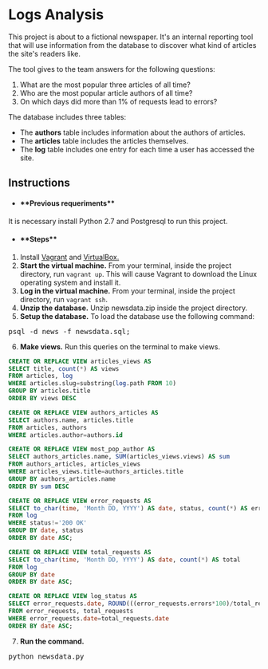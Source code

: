 # Logs Analysis
This project is about to a fictional newspaper. It's an internal reporting tool that will use information from the database to discover what kind of articles the site's readers like.

The tool gives to the team answers for the following questions: 
1. What are the most popular three articles of all time? 
2. Who are the most popular article authors of all time? 
3. On which days did more than 1% of requests lead to errors? 

The database includes three tables:
* The **authors** table includes information about the authors of articles.
* The **articles** table includes the articles themselves.
* The **log** table includes one entry for each time a user has accessed the site.

## Instructions
* <h4>**Previous requeriments**</h4>
It is necessary install Python 2.7 and Postgresql to run this project. 
* <h4>**Steps**</h4>
1. Install <a href="https://www.vagrantup.com/">Vagrant</a> and <a href="https://www.virtualbox.org/wiki/Downloads">VirtualBox.</a>
2. **Start the virtual machine.** From your terminal, inside the project directory, run `vagrant up`. This will cause Vagrant to download the Linux operating system and install it. 
3. **Log in the virtual machine.** From your terminal, inside the project directory, run `vagrant ssh`. 
4. **Unzip the database.** Unzip newsdata.zip inside the project directory.
5. **Setup the database.** To load the database use the following command:
  <pre>psql -d news -f newsdata.sql;</pre>
6. **Make views.** Run this queries on the terminal to make views.
```sql
CREATE OR REPLACE VIEW articles_views AS
SELECT title, count(*) AS views
FROM articles, log
WHERE articles.slug=substring(log.path FROM 10)
GROUP BY articles.title
ORDER BY views DESC
```
```sql
CREATE OR REPLACE VIEW authors_articles AS
SELECT authors.name, articles.title 
FROM articles, authors
WHERE articles.author=authors.id
```
```sql
CREATE OR REPLACE VIEW most_pop_author AS
SELECT authors_articles.name, SUM(articles_views.views) AS sum
FROM authors_articles, articles_views
WHERE articles_views.title=authors_articles.title
GROUP BY authors_articles.name
ORDER BY sum DESC
```
```sql
CREATE OR REPLACE VIEW error_requests AS 
SELECT to_char(time, 'Month DD, YYYY') AS date, status, count(*) AS errors
FROM log 
WHERE status!='200 OK'
GROUP BY date, status
ORDER BY date ASC;
```
```sql
CREATE OR REPLACE VIEW total_requests AS
SELECT to_char(time, 'Month DD, YYYY') AS date, count(*) AS total 
FROM log 
GROUP BY date 
ORDER BY date ASC;
```
```sql
CREATE OR REPLACE VIEW log_status AS
SELECT error_requests.date, ROUND(((error_requests.errors*100)/total_requests.total::NUMERIC), 2) AS error_rate 
FROM error_requests, total_requests 
WHERE error_requests.date=total_requests.date 
ORDER BY date ASC;
```
7. **Run the command.**
  <pre>python newsdata.py</pre> 



